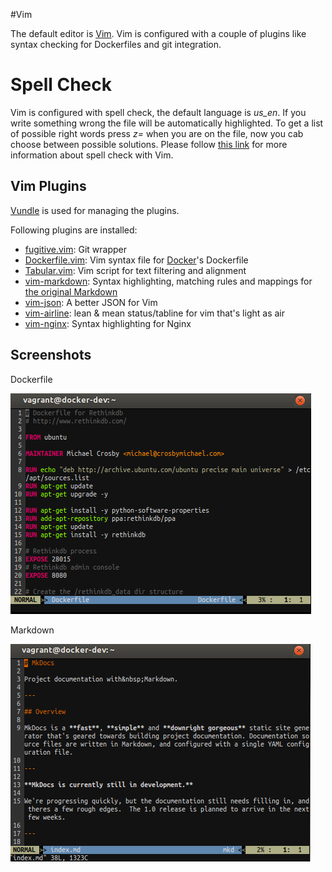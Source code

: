 #Vim

The default editor is [Vim](http://www.vim.org/ "Vim's Hompeage"). Vim is configured with a couple of plugins like syntax checking for Dockerfiles and git integration.

# Spell Check
Vim is configured with spell check, the default language is *us_en*.
If you write something wrong the file will be automatically highlighted. To get a list of possible right words press *z=* when you are on the file, now you cab choose between possible solutions.
Please follow [this link](http://www.vim.org/scripts/script.php?script_id=3844) for more information about spell check with Vim.  

## Vim Plugins

[Vundle](https://github.com/gmarik/Vundle.vim "Vundle's Homepage") is used for managing the plugins.

Following plugins are installed:

- [fugitive.vim](https://github.com/tpope/vim-fugitive "fugitive plugin"): Git wrapper
- [Dockerfile.vim](https://github.com/ekalinin/Dockerfile.vim "dockerfile plugin"): Vim syntax file for [Docker](https://www.docker.com/)'s Dockerfile
- [Tabular.vim](https://github.com/godlygeek/tabular): Vim script for text filtering and alignment
- [vim-markdown](https://github.com/plasticboy/vim-markdown): Syntax highlighting, matching rules and mappings for [the original Markdown](http://daringfireball.net/projects/markdown/)
- [vim-json](https://github.com/elzr/vim-json): A better JSON for Vim
- [vim-airline](https://github.com/bling/vim-airline): lean & mean status/tabline for vim that's light as air
- [vim-nginx](http://www.vim.org/scripts/script.php?script_id=1886): Syntax highlighting for Nginx

## Screenshots

Dockerfile

![Screenshot-Dockerfile-Vim](img/Screenshot-Dockerfile-Vim.png)

Markdown

![Screenshot-Markdown-Vim](img/Screenshot-Markdown-Vim.png)
